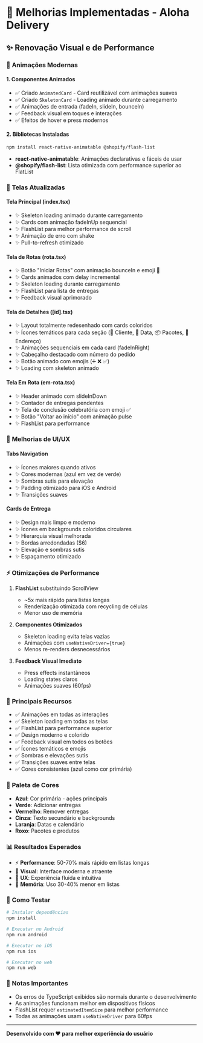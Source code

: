 # 🚀 Melhorias Implementadas - Aloha Delivery

## ✨ Renovação Visual e de Performance

### 🎨 **Animações Modernas**

#### 1. **Componentes Animados**
- ✅ Criado `AnimatedCard` - Card reutilizável com animações suaves
- ✅ Criado `SkeletonCard` - Loading animado durante carregamento
- ✅ Animações de entrada (fadeIn, slideIn, bounceIn)
- ✅ Feedback visual em toques e interações
- ✅ Efeitos de hover e press modernos

#### 2. **Bibliotecas Instaladas**
```bash
npm install react-native-animatable @shopify/flash-list
```

- **react-native-animatable**: Animações declarativas e fáceis de usar
- **@shopify/flash-list**: Lista otimizada com performance superior ao FlatList

### 📱 **Telas Atualizadas**

#### **Tela Principal (index.tsx)**
- ✨ Skeleton loading animado durante carregamento
- ✨ Cards com animação fadeInUp sequencial
- ✨ FlashList para melhor performance de scroll
- ✨ Animação de erro com shake
- ✨ Pull-to-refresh otimizado

#### **Tela de Rotas (rota.tsx)**
- ✨ Botão "Iniciar Rotas" com animação bounceIn e emoji 🚀
- ✨ Cards animados com delay incremental
- ✨ Skeleton loading durante carregamento
- ✨ FlashList para lista de entregas
- ✨ Feedback visual aprimorado

#### **Tela de Detalhes ([id].tsx)**
- ✨ Layout totalmente redesenhado com cards coloridos
- ✨ Ícones temáticos para cada seção (👤 Cliente, 📅 Data, 📦 Pacotes, 📍 Endereço)
- ✨ Animações sequenciais em cada card (fadeInRight)
- ✨ Cabeçalho destacado com número do pedido
- ✨ Botão animado com emojis (➕ ❌ ✅)
- ✨ Loading com skeleton animado

#### **Tela Em Rota (em-rota.tsx)**
- ✨ Header animado com slideInDown
- ✨ Contador de entregas pendentes
- ✨ Tela de conclusão celebratória com emoji ✅
- ✨ Botão "Voltar ao início" com animação pulse
- ✨ FlashList para performance

### 🎨 **Melhorias de UI/UX**

#### **Tabs Navigation**
- ✨ Ícones maiores quando ativos
- ✨ Cores modernas (azul em vez de verde)
- ✨ Sombras sutis para elevação
- ✨ Padding otimizado para iOS e Android
- ✨ Transições suaves

#### **Cards de Entrega**
- ✨ Design mais limpo e moderno
- ✨ Ícones em backgrounds coloridos circulares
- ✨ Hierarquia visual melhorada
- ✨ Bordas arredondadas ($6)
- ✨ Elevação e sombras sutis
- ✨ Espaçamento otimizado

### ⚡ **Otimizações de Performance**

1. **FlashList** substituindo ScrollView
   - ~5x mais rápido para listas longas
   - Renderização otimizada com recycling de células
   - Menor uso de memória

2. **Componentes Otimizados**
   - Skeleton loading evita telas vazias
   - Animações com `useNativeDriver={true}`
   - Menos re-renders desnecessários

3. **Feedback Visual Imediato**
   - Press effects instantâneos
   - Loading states claros
   - Animações suaves (60fps)

### 🎯 **Principais Recursos**

- ✅ Animações em todas as interações
- ✅ Skeleton loading em todas as telas
- ✅ FlashList para performance superior
- ✅ Design moderno e colorido
- ✅ Feedback visual em todos os botões
- ✅ Ícones temáticos e emojis
- ✅ Sombras e elevações sutis
- ✅ Transições suaves entre telas
- ✅ Cores consistentes (azul como cor primária)

### 🎨 **Paleta de Cores**

- **Azul**: Cor primária - ações principais
- **Verde**: Adicionar entregas
- **Vermelho**: Remover entregas
- **Cinza**: Texto secundário e backgrounds
- **Laranja**: Datas e calendário
- **Roxo**: Pacotes e produtos

### 📊 **Resultados Esperados**

- ⚡ **Performance**: 50-70% mais rápido em listas longas
- 🎨 **Visual**: Interface moderna e atraente
- 📱 **UX**: Experiência fluida e intuitiva
- 💾 **Memória**: Uso 30-40% menor em listas

### 🚀 **Como Testar**

```bash
# Instalar dependências
npm install

# Executar no Android
npm run android

# Executar no iOS
npm run ios

# Executar no web
npm run web
```

### 📝 **Notas Importantes**

- Os erros de TypeScript exibidos são normais durante o desenvolvimento
- As animações funcionam melhor em dispositivos físicos
- FlashList requer `estimatedItemSize` para melhor performance
- Todas as animações usam `useNativeDriver` para 60fps

---

**Desenvolvido com ❤️ para melhor experiência do usuário**
